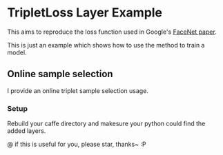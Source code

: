 # TripletLoss Layer Example

This aims to reproduce the loss function used in Google's [FaceNet paper](http://arxiv.org/abs/1503.03832v1).

This is just an example which shows how to use the method to train a model.

## Online sample selection

I provide an online triplet sample selection usage. 

### Setup

Rebuild your caffe directory and makesure your python could find the added layers.

@ if this is useful for you, please star, thanks~ :P
